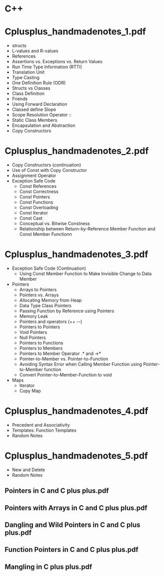 # C++

# Cplusplus_handmadenotes_1.pdf

* structs
* L-values and R-values
* References
* Assertions vs. Exceptions vs. Return Values
* Run Time Type Information (RTTI)
* Translation Unit
* Type Casting
* One Definition Rule (ODR)
* Structs vs Classes
* Class Definition
* Friends
* Using Forward Declaration
* Classed define Slope
* Scope Resolution Operator ::
* Static Class Members
* Encapsulation and Abstraction
* Copy Constructors

# Cplusplus_handmadenotes_2.pdf

* Copy Constructors (continuation)
* Use of Const with Copy Constructor
* Assignment Operator
* Exception Safe Code
  * Const References
  * Const Correctness
  * Const Pointers
  * Const Functions
  * Const Overloading
  * Const Iterator
  * Const Cast
  * Conceptual vs. Bitwise Constness
  * Relationship between Return-by-Reference Member Function and Const Member Functionn

# Cplusplus_handmadenotes_3.pdf

* Exception Safe Code (Continuation)
  * Using Const Member Function to Make Invisible Change to Data Member
* Pointers
  * Arrays to Pointers
  * Pointers vs. Arrays
  * Allocating Memory from Heap
  * Data Type Class Pointers
  * Passing Function by Reference using Pointers
  * Memory Leak
  * Pointers and operators (++ --)
  * Pointers to Pointers
  * Void Pointers
  * Null Pointers
  * Pointers to Functions
  * Pointers to Members
  * Pointers to Member Operator .* and ->*
  * Pointer-to-Member vs. Pointer-to-Function
  * Avoiding Syntax Error when Calling Member Function using Pointer-to-Member function
  * Convert Pointer-to-Member-Function to void
* Maps
  * Iterator
  * Copy Map

# Cplusplus_handmadenotes_4.pdf

* Precedent and Associativity
* Templates: Function Templates
* Random Notes

# Cplusplus_handmadenotes_5.pdf

* New and Delete
* Random Notes

## Pointers in C and C plus plus.pdf

## Pointers with Arrays in C and C plus plus.pdf

## Dangling and Wild Pointers in C and C plus plus.pdf

## Function Pointers in C and C plus plus.pdf

## Mangling in C plus plus.pdf
